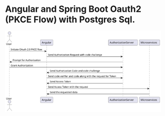 # Angular and Spring Boot Oauth2 (PKCE Flow) with Postgres Sql.

![Example Image](https://github.com/sarawutklu/spring-oauth2/blob/main/pkce.svg)
